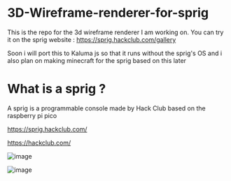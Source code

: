 # 3D-Wireframe-renderer-for-sprig

This is the repo for the 3d wireframe renderer I am working on.
You can try it on the sprig website : https://sprig.hackclub.com/gallery

Soon i will port this to Kaluma js so that it runs without the sprig's OS
and i also plan on making minecraft for the sprig based on this later

# What is a sprig ?

A sprig is a programmable console made by Hack Club based on the raspberry pi pico

https://sprig.hackclub.com/

https://hackclub.com/

![image](https://github.com/Patcybermind/3D-Wireframe-renderer-for-sprig/assets/97562509/43fdb537-aac7-4360-9eaa-d00ab00e4eae)

![image](https://github.com/Patcybermind/3D-Wireframe-renderer-for-sprig/assets/97562509/64c56157-68d2-48cc-9d0c-1c61dfe39fa7)
